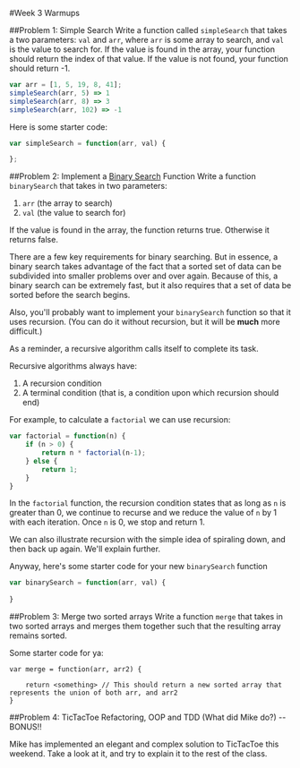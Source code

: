 #Week 3 Warmups

##Problem 1: Simple Search
Write a function called `simpleSearch` that takes a two parameters: `val` and `arr`, where `arr` is some array to search, and `val` is the value to search for. If the value is found in the array, your function should return the index of that value. If the value is not found, your function should return -1.

```js
var arr = [1, 5, 19, 8, 41];
simpleSearch(arr, 5) => 1
simpleSearch(arr, 8) => 3
simpleSearch(arr, 102) => -1
```

Here is some starter code:

```js
var simpleSearch = function(arr, val) {

};
```

##Problem 2: Implement a [Binary Search](http://en.wikipedia.org/wiki/Binary_search_algorithm) Function
Write a function `binarySearch` that takes in two parameters:
  1. `arr` (the array to search)
  2. `val` (the value to search for)

If the value is found in the array, the function returns true. Otherwise it returns false.

There are a few key requirements for binary searching. But in essence, a binary search takes advantage of the fact that a sorted set of data can be subdivided into smaller problems over and over again. Because of this, a binary search can be extremely fast, but it also requires that a set of data be sorted before the search begins.

Also, you'll probably want to implement your `binarySearch` function so that it uses recursion. (You can do it without recursion, but it will be **much** more difficult.) 

As a reminder, a recursive algorithm calls itself to complete its task.

Recursive algorithms always have:
  1. A recursion condition
  2. A terminal condition (that is, a condition upon which recursion should end)

For example, to calculate a `factorial` we can use recursion:
```js
var factorial = function(n) {
    if (n > 0) {
        return n * factorial(n-1);
    } else {
        return 1;
    }
}
```

In the `factorial` function, the recursion condition states that as long as `n` is greater than 0, we continue to recurse and we reduce the value of `n` by 1 with each iteration. Once `n` is 0, we stop and return 1.

We can also illustrate recursion with the simple idea of spiraling down, and then back up again. We'll explain further.

Anyway, here's some starter code for your new `binarySearch` function

```js
var binarySearch = function(arr, val) {
    
}
```


##Problem 3: Merge two sorted arrays
Write a function `merge` that takes in two sorted arrays and merges them together such that the resulting array remains sorted.

Some starter code for ya:

```
var merge = function(arr, arr2) {
    
    return <something> // This should return a new sorted array that represents the union of both arr, and arr2
}
```

##Problem 4: TicTacToe Refactoring, OOP and TDD (What did Mike do?) -- BONUS!!

Mike has implemented an elegant and complex solution to TicTacToe this weekend. Take a look at it, and try to explain it to the rest of the class.

